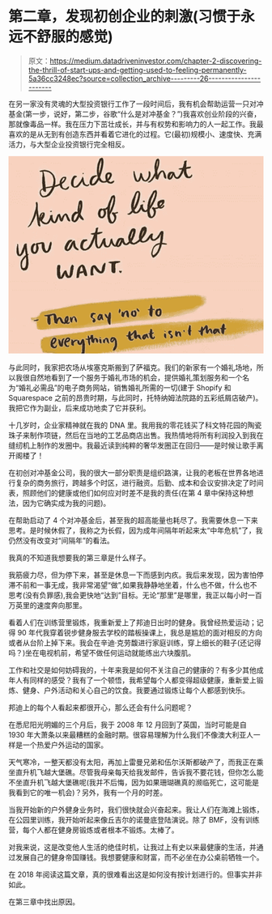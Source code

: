 # 第二章，发现初创企业的刺激(习惯于永远不舒服的感觉)

> 原文：<https://medium.datadriveninvestor.com/chapter-2-discovering-the-thrill-of-start-ups-and-getting-used-to-feeling-permanently-5a36cc3248ec?source=collection_archive---------26----------------------->

在另一家没有灵魂的大型投资银行工作了一段时间后，我有机会帮助运营一只对冲基金(第一步，说好，第二步，谷歌“什么是对冲基金？”)我喜欢创业阶段的兴奋，那就像毒品一样。我在压力下茁壮成长，并与有权势和影响力的人一起工作。我最喜欢的是从无到有创造东西并看着它进化的过程。它(最初)规模小、速度快、充满活力，与大型企业投资银行完全相反。

![](img/38e4cd6dcba64d217445ede3a6d0a797.png)

与此同时，我家把农场从埃塞克斯搬到了萨福克。我们的新家有一个婚礼场地，所以我很自然地看到了一个服务于婚礼市场的机会，提供婚礼策划服务和一个名为“婚礼必需品”的电子商务网站，销售婚礼所需的一切(建于 Shopify 和 Squarespace 之前的昂贵时期，与此同时，托特纳姆法院路的五彩纸屑店破产)。我把它作为副业，后来成功地卖了它并获利。

十几岁时，企业家精神就在我的 DNA 里。我用我的零花钱买了科文特花园的陶瓷珠子来制作项链，然后在当地的工艺品商店出售。我热情地将所有利润投入到我在缝纫机上制作的发圈中。我最近读到纯粹的奢华发圈正在回归——是时候让歌手离开阁楼了！

在初创对冲基金公司，我的很大一部分职责是组织路演，让我的老板在世界各地进行复杂的商务旅行，跨越多个时区，进行融资。后勤、成本和会议安排决定了时间表，照顾他们的健康或他们如何应对时差不是我的责任(在第 4 章中保持这种想法，因为它确实成为我的问题)。

在帮助启动了 4 个对冲基金后，甚至我的超高能量也耗尽了。我需要休息一下来思考。是时候休假了，我称之为长假，因为成年间隔年听起来太“中年危机”了，我仍然没有改变对“间隔年”的看法。

我真的不知道我想要我的第三章是什么样子。

我筋疲力尽，但为停下来，甚至是休息一下而感到内疚。我后来发现，因为害怕停滞不前和一事无成，我非常渴望“做”,如果我静静地坐着，什么也不做，什么也不思考(没有负罪感),我会更快地“达到”目标。无论“那里”是哪里，我正以每小时一百万英里的速度奔向那里。

看着人们在训练营里锻炼，我重新爱上了邦迪日出时的健身。我曾经热爱运动；记得 90 年代我穿着锐步健身服去学校的踏板操课上，我总是尴尬的面对相反的方向或者从台阶上掉下来。我会在辛迪·克劳馥进行家庭训练，穿上细长的鞋子(还记得吗？)坐在电视机前，希望不做任何运动就能练出六块腹肌。

工作和社交是如何妨碍我的，十年来我是如何不关注自己的健康的？有多少其他成年人有同样的感受？我有了一个顿悟，我希望每个人都变得超级健康，重新爱上锻炼、健身、户外活动和关心自己的饮食。我要通过锻炼让每个人都感到快乐。

邦迪上的每个人看起来都很开心，那么还会有什么问题呢？

在悉尼阳光明媚的三个月后，我于 2008 年 12 月回到了英国，当时可能是自 1930 年大萧条以来最糟糕的金融时期。很容易理解为什么我们不像澳大利亚人一样是一个热爱户外运动的国家。

天气寒冷，一整天都没有太阳，再加上雷曼兄弟和伍尔沃斯都破产了，而我正在乘坐直升机飞越大堡礁。尽管我母亲每天给我发邮件，告诉我不要花钱，但你怎么能不坐直升机飞越大堡礁呢(我并不后悔，因为如果珊瑚礁真的濒临死亡，这可能是我看到它的唯一机会)？另外，我有一个月的时差。

当我开始新的户外健身业务时，我们很快就会兴奋起来。我让人们在海滩上锻炼，在公园里训练，我开始听起来像丘吉尔的诺曼底登陆演说。除了 BMF，没有训练营，每个人都在健身房锻炼或者根本不锻炼。太棒了。

对我来说，这是改变他人生活的绝佳时机，让我过上有史以来最健康的生活，并通过发展自己的健身帝国赚钱。我想要健康和财富，而不必坐在办公桌前牺牲一个。

在 2018 年阅读这篇文章，真的很难看出这是如何没有按计划进行的。但事实并非如此。

在第三章中找出原因。